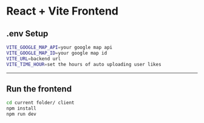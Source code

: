 # React + Vite Frontend

## .env Setup

```bash
VITE_GOOGLE_MAP_API=your google map api
VITE_GOOGLE_MAP_ID=your google map id
VITE_URL=backend url
VITE_TIME_HOUR=set the hours of auto uploading user likes
```
---

## Run the frontend
```bash
cd current folder/ client
npm install
npm run dev
```